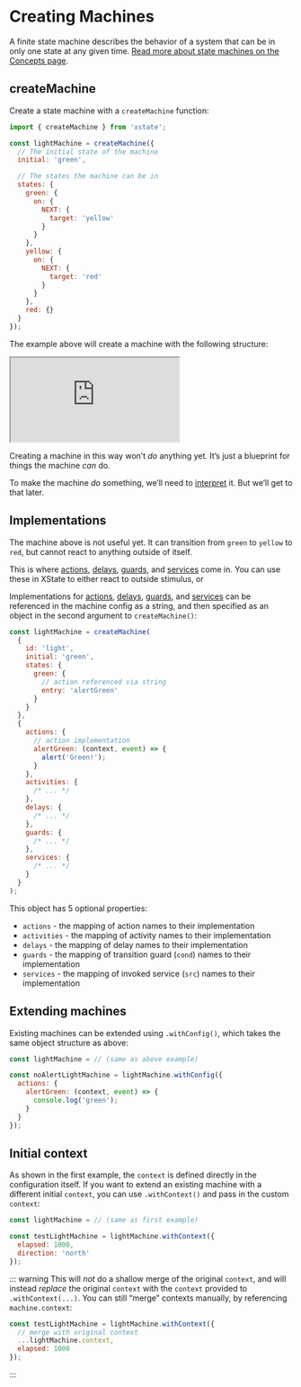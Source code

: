 # Creating Machines

A finite state machine describes the behavior of a system that can be in only one state at any given time. [Read more about state machines on the Concepts page](./about/concepts).

## createMachine

Create a state machine with a `createMachine` function:

```js
import { createMachine } from 'xstate';

const lightMachine = createMachine({
  // The initial state of the machine
  initial: 'green',

  // The states the machine can be in
  states: {
    green: {
      on: {
        NEXT: {
          target: 'yellow'
        }
      }
    },
    yellow: {
      on: {
        NEXT: {
          target: 'red'
        }
      }
    },
    red: {}
  }
});
```

The example above will create a machine with the following structure:

<iframe src="https://stately.ai/viz/embed/bcea02db-db69-4c7d-a86c-78a500456195?mode=viz&panel=code&readOnly=1&showOriginalLink=1&controls=0&pan=0&zoom=0"
allow="accelerometer; ambient-light-sensor; camera; encrypted-media; geolocation; gyroscope; hid; microphone; midi; payment; usb; vr; xr-spatial-tracking"
sandbox="allow-forms allow-modals allow-popups allow-presentation allow-same-origin allow-scripts"
></iframe>

Creating a machine in this way won’t _do_ anything yet. It’s just a blueprint for things the machine _can_ do.

To make the machine _do_ something, we’ll need to [interpret](./interpreting-machines.md) it. But we’ll get to that later.

## Implementations

The machine above is not useful yet. It can transition from `green` to `yellow` to `red`, but cannot react to anything outside of itself.

This is where [actions](./actions.md), [delays](./delays.md), [guards](./guards.md), and [services](./communication.md) come in. You can use these in XState to either react to outside stimulus, or

Implementations for [actions](./actions.md), [delays](./delays.md), [guards](./guards.md), and [services](./communication.md) can be referenced in the machine config as a string, and then specified as an object in the second argument to `createMachine()`:

```js
const lightMachine = createMachine(
  {
    id: 'light',
    initial: 'green',
    states: {
      green: {
        // action referenced via string
        entry: 'alertGreen'
      }
    }
  },
  {
    actions: {
      // action implementation
      alertGreen: (context, event) => {
        alert('Green!');
      }
    },
    activities: {
      /* ... */
    },
    delays: {
      /* ... */
    },
    guards: {
      /* ... */
    },
    services: {
      /* ... */
    }
  }
);
```

This object has 5 optional properties:

- `actions` - the mapping of action names to their implementation
- `activities` - the mapping of activity names to their implementation
- `delays` - the mapping of delay names to their implementation
- `guards` - the mapping of transition guard (`cond`) names to their implementation
- `services` - the mapping of invoked service (`src`) names to their implementation

## Extending machines

Existing machines can be extended using `.withConfig()`, which takes the same object structure as above:

```js
const lightMachine = // (same as above example)

const noAlertLightMachine = lightMachine.withConfig({
  actions: {
    alertGreen: (context, event) => {
      console.log('green');
    }
  }
});
```

## Initial context

As shown in the first example, the `context` is defined directly in the configuration itself. If you want to extend an existing machine with a different initial `context`, you can use `.withContext()` and pass in the custom `context`:

```js
const lightMachine = // (same as first example)

const testLightMachine = lightMachine.withContext({
  elapsed: 1000,
  direction: 'north'
});
```

::: warning
This will _not_ do a shallow merge of the original `context`, and will instead _replace_ the original `context` with the `context` provided to `.withContext(...)`. You can still “merge” contexts manually, by referencing `machine.context`:

```js
const testLightMachine = lightMachine.withContext({
  // merge with original context
  ...lightMachine.context,
  elapsed: 1000
});
```

:::
